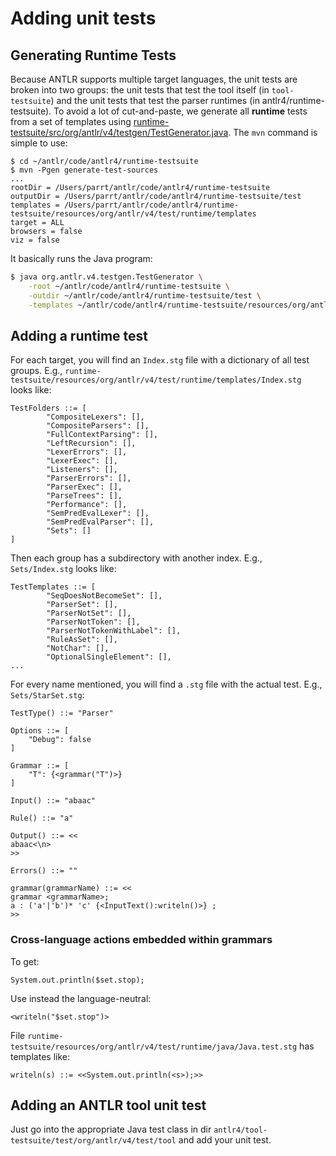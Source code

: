# Adding unit tests

## Generating Runtime Tests

Because ANTLR supports multiple target languages, the unit tests are broken into two groups: the unit tests that test the tool itself (in `tool-testsuite`)  and the unit tests that test the parser runtimes (in antlr4/runtime-testsuite). To avoid a lot of cut-and-paste, we generate all **runtime** tests from a set of templates using [runtime-testsuite/src/org/antlr/v4/testgen/TestGenerator.java](../runtime-testsuite/src/org/antlr/v4/testgen/TestGenerator.java). The `mvn` command is simple to use:

```
$ cd ~/antlr/code/antlr4/runtime-testsuite
$ mvn -Pgen generate-test-sources
...
rootDir = /Users/parrt/antlr/code/antlr4/runtime-testsuite
outputDir = /Users/parrt/antlr/code/antlr4/runtime-testsuite/test
templates = /Users/parrt/antlr/code/antlr4/runtime-testsuite/resources/org/antlr/v4/test/runtime/templates
target = ALL
browsers = false
viz = false
```

It basically runs the Java program:

```bash
$ java org.antlr.v4.testgen.TestGenerator \
	-root ~/antlr/code/antlr4/runtime-testsuite \
	-outdir ~/antlr/code/antlr4/runtime-testsuite/test \
	-templates ~/antlr/code/antlr4/runtime-testsuite/resources/org/antlr/v4/test/runtime/templates
```

## Adding a runtime test

For each target, you will find an `Index.stg` file with a dictionary of all test groups. E.g., `runtime-testsuite/resources/org/antlr/v4/test/runtime/templates/Index.stg` looks like:

```
TestFolders ::= [
        "CompositeLexers": [],
        "CompositeParsers": [],
        "FullContextParsing": [],
        "LeftRecursion": [],
        "LexerErrors": [],
        "LexerExec": [],
        "Listeners": [],
        "ParserErrors": [],
        "ParserExec": [],
        "ParseTrees": [],
        "Performance": [],
        "SemPredEvalLexer": [],
        "SemPredEvalParser": [],
        "Sets": []
]
```

Then each group has a subdirectory with another index. E.g., `Sets/Index.stg` looks like:

```
TestTemplates ::= [
        "SeqDoesNotBecomeSet": [],
        "ParserSet": [],
        "ParserNotSet": [],
        "ParserNotToken": [],
        "ParserNotTokenWithLabel": [],
        "RuleAsSet": [],
        "NotChar": [],
        "OptionalSingleElement": [],
...
```

For every name mentioned, you will find a `.stg` file with the actual test. E.g., `Sets/StarSet.stg`:

```
TestType() ::= "Parser"

Options ::= [
	"Debug": false
]

Grammar ::= [
	"T": {<grammar("T")>}
]

Input() ::= "abaac"

Rule() ::= "a"

Output() ::= <<
abaac<\n>
>>

Errors() ::= ""

grammar(grammarName) ::= <<
grammar <grammarName>;
a : ('a'|'b')* 'c' {<InputText():writeln()>} ;
>>
```

### Cross-language actions embedded within grammars

To get:

```
System.out.println($set.stop);
```

Use instead the language-neutral:

```
<writeln("$set.stop")>
```

File `runtime-testsuite/resources/org/antlr/v4/test/runtime/java/Java.test.stg` has templates like:

```
writeln(s) ::= <<System.out.println(<s>);>>
```

## Adding an ANTLR tool unit test

Just go into the appropriate Java test class in dir `antlr4/tool-testsuite/test/org/antlr/v4/test/tool` and add your unit test.


